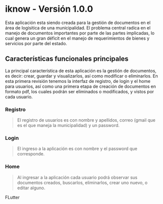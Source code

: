 # iknow - Versión 1.0.0

Esta aplicación esta siendo creada para la gestión de documentos en el área de logísitica de una municipalidad. El problema central radica en el manejo de documentos importantes por parte de las partes implicadas, lo cual genera un gran déficit en el manejo de requerimientos de bienes y servicios por parte del estado.

## Características funcionales principales

La principal característica de esta aplicación es la gestión de documentos, es decir: crear, guardar y visualizarlos, así como modificar o eliminarlos. 
En esta primera revisión tenemos la interfaz de registro, de login y el home para usuarios, así como una primera etapa de creación de documentos en formato pdf, los cuales podrán ser eliminados o modificados, y vistos por cada usuario.
 
### Registro

> El registro de usuarios es con nombre y apellidos, correo (gmail que es el que maneja la municipalidad) y un password.

### Login

> El ingreso a la aplicación es con nombre y el password que corresponde. 

### Home

> Al ingresar a la aplicación cada usuario podrá observar sus documentos creados, buscarlos, eliminarlos, crear uno nuevo, o editar alguno.


FLutter 

